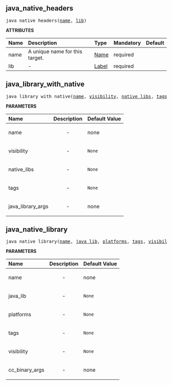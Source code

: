 <!-- Generated with Stardoc: http://skydoc.bazel.build -->



<a id="#java_native_headers"></a>

## java_native_headers

<pre>
java_native_headers(<a href="#java_native_headers-name">name</a>, <a href="#java_native_headers-lib">lib</a>)
</pre>



**ATTRIBUTES**


| Name  | Description | Type | Mandatory | Default |
| :------------- | :------------- | :------------- | :------------- | :------------- |
| <a id="java_native_headers-name"></a>name |  A unique name for this target.   | <a href="https://bazel.build/docs/build-ref.html#name">Name</a> | required |  |
| <a id="java_native_headers-lib"></a>lib |  -   | <a href="https://bazel.build/docs/build-ref.html#labels">Label</a> | required |  |


<a id="#java_library_with_native"></a>

## java_library_with_native

<pre>
java_library_with_native(<a href="#java_library_with_native-name">name</a>, <a href="#java_library_with_native-visibility">visibility</a>, <a href="#java_library_with_native-native_libs">native_libs</a>, <a href="#java_library_with_native-tags">tags</a>, <a href="#java_library_with_native-java_library_args">java_library_args</a>)
</pre>



**PARAMETERS**


| Name  | Description | Default Value |
| :------------- | :------------- | :------------- |
| <a id="java_library_with_native-name"></a>name |  <p align="center"> - </p>   |  none |
| <a id="java_library_with_native-visibility"></a>visibility |  <p align="center"> - </p>   |  <code>None</code> |
| <a id="java_library_with_native-native_libs"></a>native_libs |  <p align="center"> - </p>   |  <code>None</code> |
| <a id="java_library_with_native-tags"></a>tags |  <p align="center"> - </p>   |  <code>None</code> |
| <a id="java_library_with_native-java_library_args"></a>java_library_args |  <p align="center"> - </p>   |  none |


<a id="#java_native_library"></a>

## java_native_library

<pre>
java_native_library(<a href="#java_native_library-name">name</a>, <a href="#java_native_library-java_lib">java_lib</a>, <a href="#java_native_library-platforms">platforms</a>, <a href="#java_native_library-tags">tags</a>, <a href="#java_native_library-visibility">visibility</a>, <a href="#java_native_library-cc_binary_args">cc_binary_args</a>)
</pre>



**PARAMETERS**


| Name  | Description | Default Value |
| :------------- | :------------- | :------------- |
| <a id="java_native_library-name"></a>name |  <p align="center"> - </p>   |  none |
| <a id="java_native_library-java_lib"></a>java_lib |  <p align="center"> - </p>   |  <code>None</code> |
| <a id="java_native_library-platforms"></a>platforms |  <p align="center"> - </p>   |  <code>None</code> |
| <a id="java_native_library-tags"></a>tags |  <p align="center"> - </p>   |  <code>None</code> |
| <a id="java_native_library-visibility"></a>visibility |  <p align="center"> - </p>   |  <code>None</code> |
| <a id="java_native_library-cc_binary_args"></a>cc_binary_args |  <p align="center"> - </p>   |  none |



